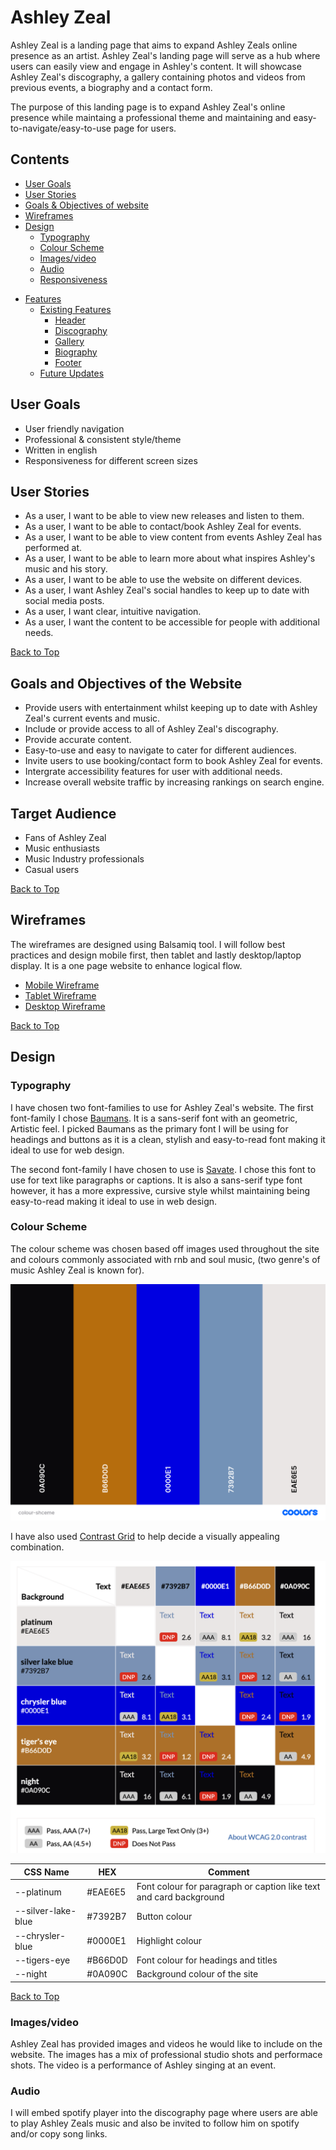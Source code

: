 # Ashley Zeal

Ashley Zeal is a landing page that aims to expand Ashley Zeals online presence as an artist. Ashley Zeal's landing page will serve as a hub where users can easily view and engage in Ashley's content. It will showcase Ashley Zeal's discography, a gallery containing photos and videos from previous events, a biography and a contact form. 

The purpose of this landing page is to expand Ashley Zeal's online presence while maintaing a professional theme and maintaining and easy-to-navigate/easy-to-use page for users.

## Contents
* [User Goals](#user-goals)
* [User Stories](#user-stories)
* [Goals & Objectives of website](#-goals-and-objectives-of-the-website)
* [Wireframes](#wireframes)
* [Design](#design)
  + [Typography](#typography)
  + [Colour Scheme](#colour-scheme)
  + [Images/video](#images-video)
  * [Audio](#audio)
  +  [Responsiveness](#responsiveness)
- [Features](#features)
  * [Existing Features](#existing-features)
    + [Header](#header)
    + [Discography](#discography)
    + [Gallery](#gallery)
    + [Biography](#biography)
    + [Footer](#footer)
  * [Future Updates](#future-updates)

## User Goals

* User friendly navigation
* Professional & consistent style/theme
* Written in english
* Responsiveness for different screen sizes

## User Stories

* As a user, I want to be able to view new releases and listen to them.
* As a user, I want to be able to contact/book Ashley Zeal for events.
* As a user, I want to be able to view content from events Ashley Zeal has performed at.
* As a user, I want to be able to learn more about what inspires Ashley's music and his story.
* As a user, I want to be able to use the website on different devices.
* As a user, I want Ashley Zeal's social handles to keep up to date with social media posts.
* As a user, I want clear, intuitive navigation.
* As a user, I want the content to be accessible for people with additional needs.

[Back to Top](#contents)

## Goals and Objectives of the Website

* Provide users with entertainment whilst keeping up to date with Ashley Zeal's current events and music.
* Include or provide access to all of Ashley Zeal's discography.
* Provide accurate content.
* Easy-to-use and easy to navigate to cater for different audiences.
* Invite users to use booking/contact form to book Ashley Zeal for events.
* Intergrate accessibility features for user with additional needs.
* Increase overall website traffic by increasing rankings on search engine.

## Target Audience

* Fans of Ashley Zeal
* Music enthusiasts
* Music Industry professionals
* Casual users 

[Back to Top](#contents)

## Wireframes

The wireframes are designed using Balsamiq tool. I will follow best practices and design mobile first, then tablet and lastly desktop/laptop display. It is a one page website to enhance logical flow.

* [Mobile Wireframe](docs/mobile-wireframe.pdf) 
* [Tablet Wireframe](docs/tablet-wireframe.pdf) 
* [Desktop Wireframe](docs/desktop-wireframe.pdf) 

[Back to Top](#contents)

## Design

### Typography

I have chosen two font-families to use for Ashley Zeal's website. The first font-family I chose [Baumans](https://fonts.google.com/specimen/Baumans). It is a sans-serif font with an geometric, Artistic feel. I picked Baumans as the primary font I will be using for headings and buttons as it is a clean, stylish and easy-to-read font making it ideal to use for web design.  
  
The second font-family I have chosen to use is [Savate](https://fonts.google.com/specimen/Savate). I chose this font to use for text like paragraphs or captions. It is also a sans-serif type font however, it has a more expressive,  cursive style whilst maintaining being easy-to-read making it ideal to use in web design.

### Colour Scheme

The colour scheme was chosen based off images used throughout the site and colours commonly associated with rnb and soul music, (two genre's of music Ashley Zeal is known for).
  
![colour scheme](docs/colour-scheme.png)  

I have also used [Contrast Grid](https://contrast-grid.eightshapes.com/ "Contrast Grid") to help decide a visually appealing combination.  

![Contrast Grid](docs/contrast-grid.png)

| CSS Name                 | HEX       | Comment                                                                       |
| ------------------------ | --------- | ----------------------------------------------------------------------------- |
|   --platinum             | #EAE6E5 |  Font colour for paragraph or caption like text and card background           |
|   --silver-lake-blue     | #7392B7 |  Button colour                                                                |
|   --chrysler-blue        | #0000E1 |  Highlight colour                                                             |
|   --tigers-eye           | #B66D0D |  Font colour for headings and titles                                          |
|   --night                | #0A090C |  Background colour of the site                                                |

[Back to Top](#contents)

### Images/video

Ashley Zeal has provided images and videos he would like to include on the website. The images has a mix of professional studio shots and performace shots. The video is a performance of Ashley singing at an event.

### Audio

I will embed spotify player into the discography page where users are able to play Ashley Zeals music and also be invited to follow him on spotify and/or copy song links.